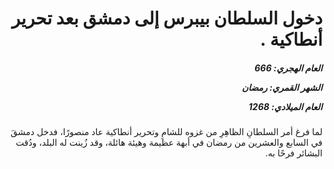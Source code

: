 <h1 dir="rtl">دخول السلطان بيبرس إلى دمشق بعد تحرير أنطاكية .</h1>

<h5 dir="rtl">العام الهجري:  666

الشهر القمري: رمضان

العام الميلادي: 1268</h5>

<p dir="rtl">لما فرغ أمر السلطانِ الظاهِرِ من غزوه للشامِ وتحرير أنطاكية عاد منصورًا، فدخل دمشقَ في السابع والعشرين من رمضان في أبهة عظيمة وهيئة هائلة، وقد زُينت له البلد، ودُقت البشائر فرحًا به.</p></br>
